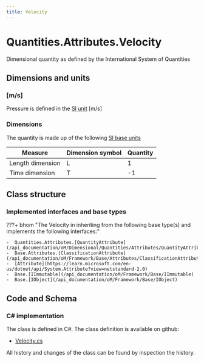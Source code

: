 ```yaml
---
title: Velocity
---
```


# Quantities.Attributes.Velocity

Dimensional quantity as defined by the International System of Quantities

## Dimensions and units

### [m/s]

Pressure is defined in the [SI unit](https://bhom.xyz/documentation/BHoM_oM/BHoM-Units-conventions/) [m/s]

### Dimensions

The quantity is made up of the following [SI base units](https://en.wikipedia.org/wiki/SI_base_unit)

| Measure        | Dimension symbol | Quantity |
|------------------|--------|----------|
| Length dimension |  L  |1  |
| Time dimension |  T  |-1  |


## Class structure

### Implemented interfaces and base types

???+ bhom "The Velocity in inheriting from the following base type(s) and implements the following interfaces:"

    -  Quantities.Attributes.[QuantityAttribute](/api_documentation/oM/Dimensional/Quantities/Attributes/QuantityAttribute)
    -  Base.Attributes.[ClassificationAttribute](/api_documentation/oM/Framework/Base/Attributes/ClassificationAttribute)
    -  [Attribute](https://learn.microsoft.com/en-us/dotnet/api/System.Attribute?view=netstandard-2.0)
    -  Base.[IImmutable](/api_documentation/oM/Framework/Base/IImmutable)
    -  Base.[IObject](/api_documentation/oM/Framework/Base/IObject)




## Code and Schema

### C# implementation

The class is defined in C#. The class definition is available on github:

- [Velocity.cs](https://github.com/BHoM/BHoM/blob/develop/Quantities_oM/Attributes\Velocity.cs)

All history and changes of the class can be found by inspection the history.
